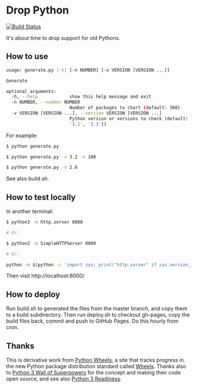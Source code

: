 # Drop Python

[![Build Status](https://travis-ci.org/hugovk/drop-python.svg?branch=master)](https://travis-ci.org/hugovk/drop-python)

It's about time to drop support for old Pythons.

## How to use

```bash
usage: generate.py [-h] [-n NUMBER] [-v VERSION [VERSION ...]]

Generate

optional arguments:
  -h, --help            show this help message and exit
  -n NUMBER, --number NUMBER
                        Number of packages to chart (default: 360)
  -v VERSION [VERSION ...], --version VERSION [VERSION ...]
                        Python version or versions to check (default: ['2.6',
                        '3.2', '3.3'])
```

For example:
```bash
$ python generate.py

$ python generate.py -v 3.2 -n 100

$ python generate.py -v 2.6
```
See also build.sh.

## How to test locally

In another terminal:
```bash
$ python3 -m http.server 8000

# Or:

$ python2 -m SimpleHTTPServer 8000

# Or:

python -m $(python -c 'import sys; print("http.server" if sys.version_info[:2] > (2, 7) else "SimpleHTTPServer")') 8000
```

Then visit http://localhost:8000/

## How to deploy

Run build.sh to generated the files from the master branch, and copy them to a build subdirectory. Then run deploy.sh to checkout gh-pages, copy the build files back, commit and push to GitHub Pages. Do this hourly from cron.

## Thanks

This is derivative work from [Python Wheels](https://pythonwheels.com), a site that tracks progress in the new Python package distribution standard called [Wheels](https://pypi.org/project/wheel). Thanks also to [Python 3 Wall of Superpowers](https://python3wos.appspot.com/) for the concept and making their code open source, and see also [Python 3 Readiness](http://py3readiness.org).
